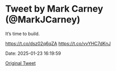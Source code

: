 # Tweet by Mark Carney (@MarkJCarney)

It’s time to build.

https://t.co/dsz02q6qZA https://t.co/vvYHC7dKnJ

Date: 2025-01-23 16:19:59

[Original Tweet](https://x.com/MarkJCarney/status/1882463299377447411)
